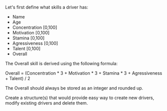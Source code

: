 Let's first define what skills a driver has:
 
* Name
* Age
* Concentration [0,100]
* Motivation [0,100]
* Stamina [0,100]
* Agressiveness [0,100]
* Talent [0,100]
* Overall
 
 
The Overall skill is derived using the following formula:
 
Overall = (Concentration * 3 + Motivation * 3 + Stamina * 3 + Agressiveness + Talent) / 2
 
The Overall should always be stored as an integer and rounded up.
 
Create a structure(s) that would provide easy way to create new drivers, modify existing drivers and delete them.
